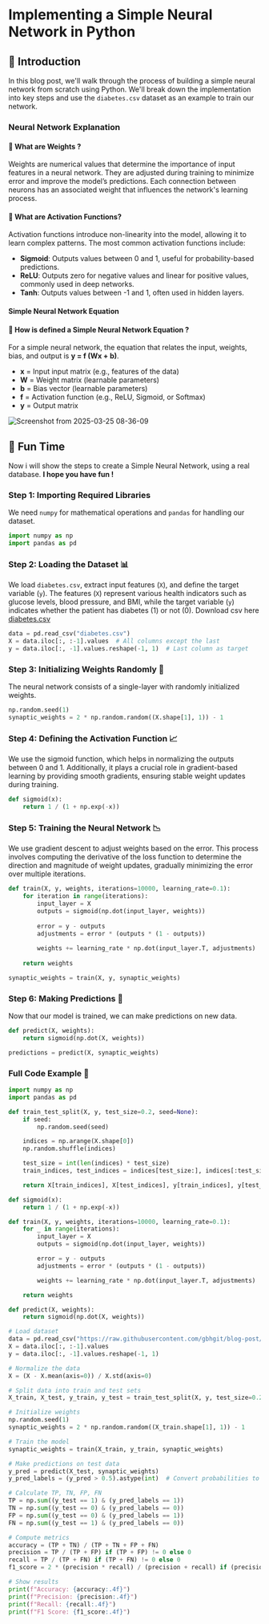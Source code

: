 # Implementing a Simple Neural Network in Python

## 🎯 Introduction 

In this blog post, we'll walk through the process of building a simple neural network from scratch using Python. We'll break down the implementation into key steps and use the `diabetes.csv` dataset as an example to train our network.

### Neural Network Explanation

#### 🤔 What are Weights ? 
Weights are numerical values that determine the importance of input features in a neural network. They are adjusted during training to minimize error and improve the model’s predictions. Each connection between neurons has an associated weight that influences the network's learning process.

#### 🤔 What are Activation Functions? 
Activation functions introduce non-linearity into the model, allowing it to learn complex patterns. The most common activation functions include:

- **Sigmoid**: Outputs values between 0 and 1, useful for probability-based predictions.
- **ReLU**: Outputs zero for negative values and linear for positive values, commonly used in deep networks.
- **Tanh**: Outputs values between -1 and 1, often used in hidden layers.

#### Simple Neural Network Equation
#### 🤔 How is defined a Simple Neural Network Equation ?
For a simple neural network, the equation that relates the input, weights, bias, and output is **y = f (Wx + b)**.

- **x** = Input input matrix (e.g., features of the data)
- **W** = Weight matrix (learnable parameters)
- **b** = Bias vector (learnable parameters)
- **f** = Activation function (e.g., ReLU, Sigmoid, or Softmax)
- **y** = Output matrix

![Screenshot from 2025-03-25 08-36-09](https://github.com/user-attachments/assets/f6b9b972-a1a1-4f62-9e39-8ba3d5628692)

## 🎉 Fun Time
Now i will show the steps to create a Simple Neural Network, using a real database. **I hope you have fun !**

### Step 1: Importing Required Libraries

We need `numpy` for mathematical operations and `pandas` for handling our dataset.

```python
import numpy as np
import pandas as pd
```

### Step 2: Loading the Dataset 📊

We load `diabetes.csv`, extract input features (`X`), and define the target variable (`y`). The features (`X`) represent various health indicators such as glucose levels, blood pressure, and BMI, while the target variable (`y`) indicates whether the patient has diabetes (1) or not (0). Download csv here [diabetes.csv](https://raw.githubusercontent.com/gbhgit/blog-post/refs/heads/main/csv-files/diabetes.csv)

```python
data = pd.read_csv("diabetes.csv")
X = data.iloc[:, :-1].values  # All columns except the last
y = data.iloc[:, -1].values.reshape(-1, 1)  # Last column as target
```

### Step 3: Initializing Weights Randomly 🎲

The neural network consists of a single-layer with randomly initialized weights.

```python
np.random.seed(1)
synaptic_weights = 2 * np.random.random((X.shape[1], 1)) - 1
```

### Step 4: Defining the Activation Function 📈

We use the sigmoid function, which helps in normalizing the outputs between 0 and 1. Additionally, it plays a crucial role in gradient-based learning by providing smooth gradients, ensuring stable weight updates during training.

```python
def sigmoid(x):
    return 1 / (1 + np.exp(-x))
```

### Step 5: Training the Neural Network 📉

We use gradient descent to adjust weights based on the error. This process involves computing the derivative of the loss function to determine the direction and magnitude of weight updates, gradually minimizing the error over multiple iterations.

```python
def train(X, y, weights, iterations=10000, learning_rate=0.1):
    for iteration in range(iterations):
        input_layer = X
        outputs = sigmoid(np.dot(input_layer, weights))
        
        error = y - outputs
        adjustments = error * (outputs * (1 - outputs))
        
        weights += learning_rate * np.dot(input_layer.T, adjustments)
    
    return weights

synaptic_weights = train(X, y, synaptic_weights)
```

### Step 6: Making Predictions 🤖

Now that our model is trained, we can make predictions on new data.

```python
def predict(X, weights):
    return sigmoid(np.dot(X, weights))

predictions = predict(X, synaptic_weights)
```

### Full Code Example 🚀

```python
import numpy as np
import pandas as pd

def train_test_split(X, y, test_size=0.2, seed=None):
    if seed:
        np.random.seed(seed)

    indices = np.arange(X.shape[0])
    np.random.shuffle(indices)

    test_size = int(len(indices) * test_size)
    train_indices, test_indices = indices[test_size:], indices[:test_size]

    return X[train_indices], X[test_indices], y[train_indices], y[test_indices]

def sigmoid(x):
    return 1 / (1 + np.exp(-x))

def train(X, y, weights, iterations=10000, learning_rate=0.1):
    for _ in range(iterations):
        input_layer = X
        outputs = sigmoid(np.dot(input_layer, weights))

        error = y - outputs
        adjustments = error * (outputs * (1 - outputs))

        weights += learning_rate * np.dot(input_layer.T, adjustments)

    return weights

def predict(X, weights):
    return sigmoid(np.dot(X, weights))

# Load dataset
data = pd.read_csv("https://raw.githubusercontent.com/gbhgit/blog-post/refs/heads/main/csv-files/diabetes.csv")
X = data.iloc[:, :-1].values
y = data.iloc[:, -1].values.reshape(-1, 1)

# Normalize the data
X = (X - X.mean(axis=0)) / X.std(axis=0)

# Split data into train and test sets
X_train, X_test, y_train, y_test = train_test_split(X, y, test_size=0.2, seed=1)

# Initialize weights
np.random.seed(1)
synaptic_weights = 2 * np.random.random((X_train.shape[1], 1)) - 1

# Train the model
synaptic_weights = train(X_train, y_train, synaptic_weights)

# Make predictions on test data
y_pred = predict(X_test, synaptic_weights)
y_pred_labels = (y_pred > 0.5).astype(int)  # Convert probabilities to 0 or 1

# Calculate TP, TN, FP, FN
TP = np.sum((y_test == 1) & (y_pred_labels == 1))
TN = np.sum((y_test == 0) & (y_pred_labels == 0))
FP = np.sum((y_test == 0) & (y_pred_labels == 1))
FN = np.sum((y_test == 1) & (y_pred_labels == 0))

# Compute metrics
accuracy = (TP + TN) / (TP + TN + FP + FN)
precision = TP / (TP + FP) if (TP + FP) != 0 else 0
recall = TP / (TP + FN) if (TP + FN) != 0 else 0
f1_score = 2 * (precision * recall) / (precision + recall) if (precision + recall) != 0 else 0

# Show results
print(f"Accuracy: {accuracy:.4f}")
print(f"Precision: {precision:.4f}")
print(f"Recall: {recall:.4f}")
print(f"F1 Score: {f1_score:.4f}")
```

